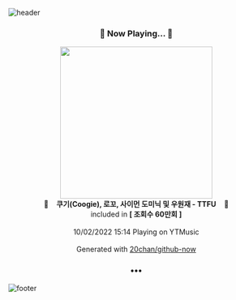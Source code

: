 ![header](https://capsule-render.vercel.app/api?type=wave&height=170&section=header&text=Hi.%20I'm%20SHIFT&fontColor=090707&fontAlignX=45&fontAlignY=65&fontSize=100)

<h3 align="center">🎵 Now Playing... 🎵</h3>
<p align="center">
  <a href="https://music.youtube.com/watch?v=eK1pD-DXVzk">
    <img width="300" src="https://i.ytimg.com/vi/eK1pD-DXVzk/sddefault.jpg?sqp=-oaymwEWCJADEOEBIAQqCghqEJQEGHgg6AJIWg&rs">
  </a>
  <br>
  🎵&nbsp&nbsp&nbsp <b>쿠기(Coogie), 로꼬, 사이먼 도미닉 및 우원재 - TTFU</b> &nbsp&nbsp&nbsp🎵
  <br>
  included in <b>[ 조회수 60만회 ]</b>
  
  <br />
  <br />
  10/02/2022 15:14 Playing on YTMusic
  <br />
  <br />
  Generated with <a href="https://github.com/20chan/github-now">20chan/github-now</a>
</p>

<h3 align="center">•••</h3>

![footer](https://capsule-render.vercel.app/api?type=wave&height=150&section=footer)
